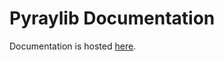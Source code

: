 # Pyraylib Documentation

Documentation is hosted [here](https://samybencherif.github.io/pyraylib-documentation/build/html).
